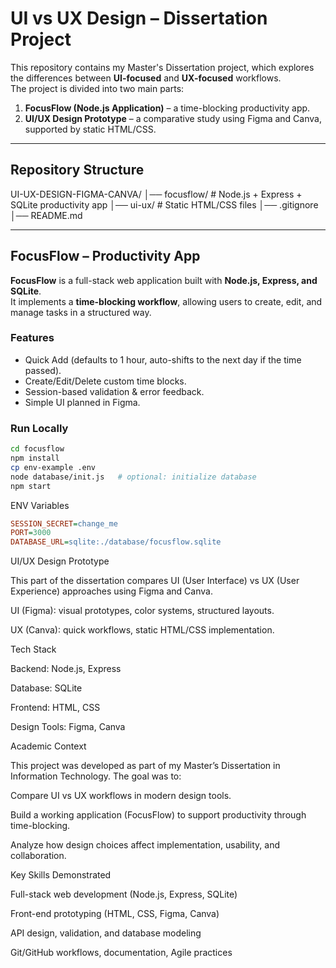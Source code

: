 # UI vs UX Design – Dissertation Project

This repository contains my Master's Dissertation project, which explores the differences between **UI-focused** and **UX-focused** workflows.  
The project is divided into two main parts:

1. **FocusFlow (Node.js Application)** – a time-blocking productivity app.  
2. **UI/UX Design Prototype** – a comparative study using Figma and Canva, supported by static HTML/CSS.

---

##  Repository Structure
UI-UX-DESIGN-FIGMA-CANVA/
│── focusflow/ # Node.js + Express + SQLite productivity app
│── ui-ux/ # Static HTML/CSS files 
│── .gitignore
│── README.md


---

## FocusFlow – Productivity App

**FocusFlow** is a full-stack web application built with **Node.js, Express, and SQLite**.  
It implements a **time-blocking workflow**, allowing users to create, edit, and manage tasks in a structured way.

### Features
- Quick Add (defaults to 1 hour, auto-shifts to the next day if the time passed).  
- Create/Edit/Delete custom time blocks.  
- Session-based validation & error feedback.  
- Simple UI planned in Figma.  

### Run Locally
```bash
cd focusflow
npm install
cp env-example .env
node database/init.js   # optional: initialize database
npm start
```
ENV Variables
```ini
SESSION_SECRET=change_me
PORT=3000
DATABASE_URL=sqlite:./database/focusflow.sqlite
```
UI/UX Design Prototype

This part of the dissertation compares UI (User Interface) vs UX (User Experience) approaches using Figma and Canva.

UI (Figma): visual prototypes, color systems, structured layouts.

UX (Canva): quick workflows, static HTML/CSS implementation.


Tech Stack

Backend: Node.js, Express

Database: SQLite

Frontend: HTML, CSS

Design Tools: Figma, Canva

Academic Context

This project was developed as part of my Master’s Dissertation in Information Technology.
The goal was to:

Compare UI vs UX workflows in modern design tools.

Build a working application (FocusFlow) to support productivity through time-blocking.

Analyze how design choices affect implementation, usability, and collaboration.

Key Skills Demonstrated

Full-stack web development (Node.js, Express, SQLite)

Front-end prototyping (HTML, CSS, Figma, Canva)

API design, validation, and database modeling

Git/GitHub workflows, documentation, Agile practices
